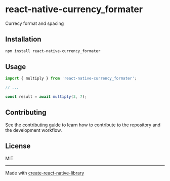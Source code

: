 # react-native-currency_formater

Currecy format and spacing

## Installation

```sh
npm install react-native-currency_formater
```

## Usage

```js
import { multiply } from 'react-native-currency_formater';

// ...

const result = await multiply(3, 7);
```

## Contributing

See the [contributing guide](CONTRIBUTING.md) to learn how to contribute to the repository and the development workflow.

## License

MIT

---

Made with [create-react-native-library](https://github.com/callstack/react-native-builder-bob)
